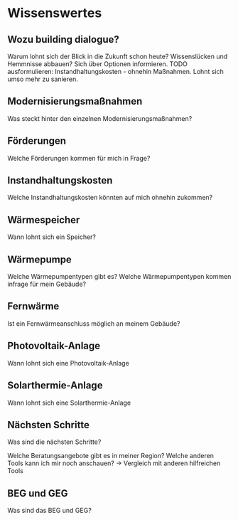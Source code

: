 Wissenswertes
=============

Wozu building dialogue?
-----------------------
Warum lohnt sich der Blick in die Zukunft schon heute?
Wissenslücken und Hemmnisse abbauen? Sich über Optionen informieren.
TODO ausformulieren: Instandhaltungskosten - ohnehin Maßnahmen. Lohnt sich umso mehr zu sanieren.


Modernisierungsmaßnahmen
------------------------
Was steckt hinter den einzelnen Modernisierungsmaßnahmen?

Förderungen
-----------
Welche Förderungen kommen für mich in Frage?


Instandhaltungskosten
----------------------
Welche Instandhaltungskosten könnten auf mich ohnehin zukommen?


Wärmespeicher
-------------
Wann lohnt sich ein Speicher?

Wärmepumpe
----------
Welche Wärmepumpentypen gibt es?
Welche Wärmepumpentypen kommen infrage für mein Gebäude?

Fernwärme
---------
Ist ein Fernwärmeanschluss möglich an meinem Gebäude?


Photovoltaik-Anlage
-------------------
Wann lohnt sich eine Photovoltaik-Anlage

Solarthermie-Anlage
-------------------
Wann lohnt sich eine Solarthermie-Anlage


Nächsten Schritte
-----------------
Was sind die nächsten Schritte?

Welche Beratungsangebote gibt es in meiner Region?
Welche anderen Tools kann ich mir noch anschauen?
→ Vergleich mit anderen hilfreichen Tools


BEG und GEG
-----------
Was sind das BEG und GEG?




